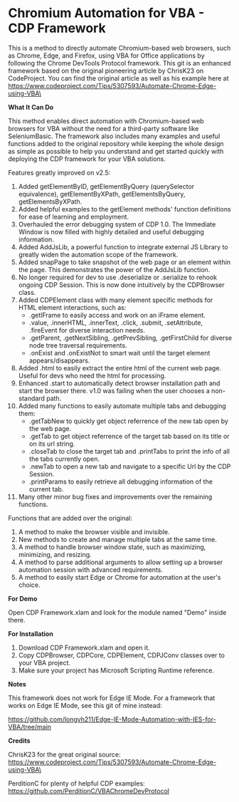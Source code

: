 # Chromium Automation for VBA - CDP Framework
This is a method to directly automate Chromium-based web browsers, such as Chrome, Edge, and Firefox, using VBA for Office applications by following the Chrome DevTools Protocol framework. This git is an enhanced framework based on the original pioneering article by ChrisK23 on CodeProject. You can find the original article as well as his example here at https://www.codeproject.com/Tips/5307593/Automate-Chrome-Edge-using-VBA\

**What It Can Do**

This method enables direct automation with Chromium-based web browsers for VBA without the need for a third-party software like SeleniumBasic. The framework also includes many examples and useful functions added to the original repository while keeping the whole design as simple as possible to help you understand and get started quickly with deploying the CDP framework for your VBA solutions.

Features greatly improved on v2.5:
1. Added getElementByID, getElementByQuery (querySelector equivalence), getElementByXPath, getElementsByQuery, getElementsByXPath.
2. Added helpful examples to the getElement methods' function definitions for ease of learning and employment.
3. Overhauled the error debugging system of CDP 1.0. The Immediate Window is now filled with highly detailed and useful debugging information.
4. Added AddJsLib, a powerful function to integrate external JS Library to greatly widen the automation scope of the framework.
5. Added snapPage to take snapshot of the web page or an element within the page. This demonstrates the power of the AddJsLib function.
6. No longer required for dev to use .deserialize or .serialize to rehook ongoing CDP Session. This is now done intuitively by the CDPBrowser class.
7. Added CDPElement class with many element specific methods for HTML element interactions, such as:
   - .getIFrame to easily access and work on an iFrame element.
   - .value, .innerHTML, .innerText, .click, .submit, .setAttribute, .fireEvent for diverse interaction needs.
   - .getParent, .getNextSibling, .getPrevSibling, .getFirstChild for diverse node tree traversal requirements.
   - .onExist and .onExistNot to smart wait until the target element appears/disappears.
8. Added .html to easily extract the entire html of the current web page. Useful for devs who need the html for processing.
9. Enhanced .start to automatically detect browser installation path and start the browser there. v1.0 was failing when the user chooses a non-standard path.
10. Added many functions to easily automate multiple tabs and debugging them:
    - .getTabNew to quickly get object referrence of the new tab open by the web page.
    - .getTab to get object referrence of the target tab based on its title or on its url string.
    - .closeTab to close the target tab and .printTabs to print the info of all the tabs currently open.
    - .newTab to open a new tab and navigate to a specific Url by the CDP Session.
    - .printParams to easily retrieve all debugging information of the current tab.
11. Many other minor bug fixes and improvements over the remaining functions.

Functions that are added over the original:
1. A method to make the browser visible and invisible.
2. New methods to create and manage multiple tabs at the same time.
3. A method to handle browser window state, such as maximizing, minimizing, and resizing.
4. A method to parse additional arguments to allow setting up a browser automation session with advanced requirements.
5. A method to easily start Edge or Chrome for automation at the user's choice.
  
**For Demo**

Open CDP Framework.xlam and look for the module named "Demo" inside there.

**For Installation**

1. Download CDP Framework.xlam and open it.
2. Copy CDPBrowser, CDPCore, CDPElement, CDPJConv classes over to your VBA project.
3. Make sure your project has Microsoft Scripting Runtime reference.

**Notes**

This framework does not work for Edge IE Mode. For a framework that works on Edge IE Mode, see this git of mine instead:

https://github.com/longvh211/Edge-IE-Mode-Automation-with-IES-for-VBA/tree/main

**Credits**

ChrisK23 for the great original source: https://www.codeproject.com/Tips/5307593/Automate-Chrome-Edge-using-VBA\

PerditionC for plenty of helpful CDP examples: https://github.com/PerditionC/VBAChromeDevProtocol
